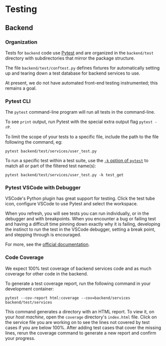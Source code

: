 # Testing

## Backend

### Organization

Tests for `backend` code use [Pytest](https://doc.pytest.org/) and are organized in the `backend/test` directory
with subdirectories that mirror the package structure.

The file `backend/test/conftest.py` defines fixtures for automatically setting up and tearing down a test database for backend services to use.

At present, we do not have automated front-end testing instrumented; this remains a goal.

### Pytest CLI

The `pytest` command-line program will run all tests in the command-line.

To see `print` output, run Pytest with the special extra output flag `pytest -rP`.

To limit the scope of your tests to a specific file, include the path to the file following the command, eg:

`pytest backend/test/services/user_test.py`

To run a specific test within a test suite, use the [`-k` option of `pytest`](https://docs.pytest.org/en/latest/example/markers.html#using-k-expr-to-select-tests-based-on-their-name) to match all or part of the filtered test name(s):

`pytest backend/test/services/user_test.py -k test_get`

### Pytest VSCode with Debugger

VSCode's Python plugin has great support for testing. Click the test tube icon, configure VSCode to use Pytest and select the workspace.

When you refresh, you will see tests you can run individually, or in the debugger and with breakpoints. When you encounter a bug or failing test and having a difficult time pinning down exactly why it is failing, developing the instinct to run the test in the VSCode debugger, setting a break point, and stepping through is encouraged.

For more, see the [official documentation](https://code.visualstudio.com/docs/python/testing).

### Code Coverage

We expect 100% test coverage of backend services code and as much coverage for other code in the backend.

To generate a test coverage report, run the following command in your development container:

`pytest --cov-report html:coverage --cov=backend/services backend/test/services`

This command generates a directory with an HTML report. To view it, on your _host machine_, open the `coverage` directory's `index.html` file. Click on the service file you are working on to see the lines not covered by test cases if you are below 100%. After adding test cases that cover the missing lines, rerun the coverage command to generate a new report and confirm your progress.
